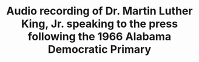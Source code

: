---
layout: manifest
title: Audio recording of Dr. Martin Luther King, Jr. speaking to the press following the 1966 Alabama Democratic Primary
manifest_name: audio-recording-of-dr-martin-luther-king-jr-speaking-to-the-press-following-the-1966-alabama-democratic-primary
---